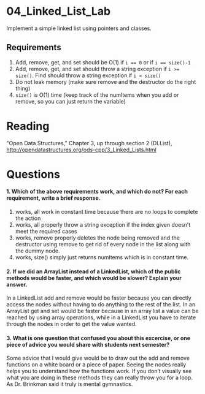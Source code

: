 04_Linked_List_Lab
==================

Implement a simple linked list using pointers and classes.

Requirements
------------

1. Add, remove, get, and set should be O(1) if `i == 0` or if `i == size()-1`
2. Add, remove, get, and set should throw a string exception if `i >= size()`. Find should throw a string exception if `i > size()`
3. Do not leak memory (make sure remove and the destructor do the right thing)
4. `size()` is O(1) time (keep track of the numItems when you add or remove, so you can just return the variable)

Reading
=======
"Open Data Structures," Chapter 3, up through section 2 (DLList), http://opendatastructures.org/ods-cpp/3_Linked_Lists.html

Questions
=========

#### 1. Which of the above requirements work, and which do not? For each requirement, write a brief response.

1. works, all work in constant time because there are no loops to complete the action
2. works, all properly throw a string exception if the index given doesn’t meet the required cases
3. works, remove properly deletes the node being removed and the destructor using remove to get rid of every node in the list along with the dummy node.
4. works, size() simply just returns numItems which is in constant time. 

#### 2. If we did an ArrayList instead of a LinkedList, which of the public methods would be faster, and which would be slower? Explain your answer.

In a LinkedList add and remove would be faster because you can directly access the nodes without having to do anything to the rest of the list. In an ArrayList get and set would be faster because in an array list a value can be reached by using array operations, while in a LinkedList you have to iterate through the nodes in order to get the value wanted. 

#### 3. What is one question that confused you about this excercise, or one piece of advice you would share with students next semester?

Some advice that I would give would be to draw out the add and remove functions on a white board or a piece of paper. Seeing the nodes really helps you to understand how the functions work. If you don’t visually see what you are doing in these methods they can really throw you for a loop. As Dr. Brinkman said it truly is mental gymnastics.
